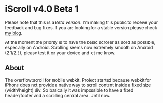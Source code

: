 iScroll v4.0 Beta 1
======================

Please note that this is a *Beta version*. I'm making this public to receive your feedback and bug fixes. If you are looking for a stable version please check [my blog](http://cubiq.org/iscroll).

At the moment the priority is to have the basic scroller as solid as possible, especially on Android. Scrolling seems now extremely smooth on Android (2.1/2.2), please test it on your device and let me know.

## About

The overflow:scroll for mobile webkit. Project started because webkit for iPhone does not provide a native way to scroll content inside a fixed size (width/height) div. So basically it was impossible to have a fixed header/footer and a scrolling central area. Until now.
